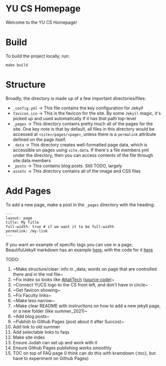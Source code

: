 # YU CS Homepage
Welcome to the YU CS Homepage!

# Build
To build the project locally, run:
```
make build
```

# Structure
Broadly, the directory is made up of a few important directories/files:
- `_config.yml` &rarr; This file contains the key configuration for Jekyll
- `favicon.ico` &rarr; This is the favicon for the site. By some `Jekyll` magic, it's picked up and used automatically if it has that path top-level
- `_pages` &rarr; This directory contains pretty much all of the pages for the site. One key note is that by default, all files in this directory would be accessed at `<site>/pages/<page>`, unless there is a `permalink` attribute defined on the page itself.
- `_data` &rarr; This directory creates well-formatted page data, which is accessible on pages using `site.data`. If there's a file members.yml under the directory, then you can access contents of the file through site.data.members
- `_posts` &rarr; This contains blog posts. Still TODO, largely
- `assets` &rarr; This directory contains all of the image and CSS files

# Add Pages
To add a new page, make a post in the `_pages` directory with the heading:
```
---
layout: page
title: My Title
full-width: true # if we want it to be full-width
permalink: /my-link
---
```

If you want an example of specific tags you can use in a page, BeautifulJekyll markdown has an example [here](https://beautifuljekyll.com/2020-02-28-test-markdown/), with the code for it [here](https://raw.githubusercontent.com/daattali/beautiful-jekyll/master/_posts/2020-02-28-test-markdown.md)


TODO:
1. ~Make structure/clear: info in _data, words on page that are controlled there and in the md file~
2. ~Fix index so looks like [AttaliTech](https://attalitech.com) ([source code](https://github.com/daattali/attalitech))~
3. ~Connect YUCS logo to the CS front left, and don't have in circle~
4. ~Get favicon showing~
5. ~Fix Faculty links~
6. ~Make less narrow~
7. ~Make clear README with instructions on how to add a new jekyll page, or a new folder (like summer_2021)~
8.  ~Add blog posts~
9.  ~Publish to Github Pages (post about it after Succos)~
10. Add link to old summer
11. Add selectable links to faqs
12. Make site index
13. Ensure Judah can set up and work with it
14. Ensure Github Pages publishing works smoothly
15. TOC on top of FAQ page (I think can do this with kramdown {:toc}, but have to experiment on Github Pages)
